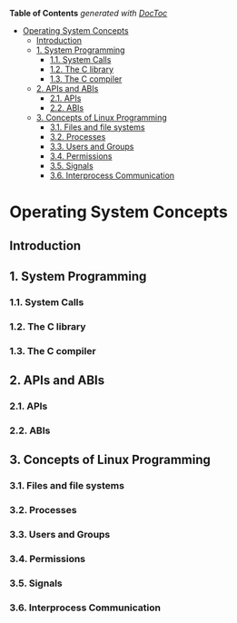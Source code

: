 <!-- START doctoc generated TOC please keep comment here to allow auto update -->
<!-- DON'T EDIT THIS SECTION, INSTEAD RE-RUN doctoc TO UPDATE -->
**Table of Contents**  *generated with [DocToc](https://github.com/thlorenz/doctoc)*

- [Operating System Concepts](#operating-system-concepts)
  - [Introduction](#introduction)
  - [1. System Programming](#1-system-programming)
    - [1.1. System Calls](#11-system-calls)
    - [1.2. The C library](#12-the-c-library)
    - [1.3. The C compiler](#13-the-c-compiler)
  - [2. APIs and ABIs](#2-apis-and-abis)
    - [2.1. APIs](#21-apis)
    - [2.2. ABIs](#22-abis)
  - [3. Concepts of Linux Programming](#3-concepts-of-linux-programming)
    - [3.1. Files and file systems](#31-files-and-file-systems)
    - [3.2. Processes](#32-processes)
    - [3.3. Users and Groups](#33-users-and-groups)
    - [3.4. Permissions](#34-permissions)
    - [3.5. Signals](#35-signals)
    - [3.6. Interprocess Communication](#36-interprocess-communication)

<!-- END doctoc generated TOC please keep comment here to allow auto update -->

Operating System Concepts
==========================

## Introduction

## 1. System Programming

### 1.1. System Calls

### 1.2. The C library

### 1.3. The C compiler

## 2. APIs and ABIs

### 2.1. APIs

### 2.2. ABIs

## 3. Concepts of Linux Programming

### 3.1. Files and file systems

### 3.2. Processes

### 3.3. Users and Groups

### 3.4. Permissions

### 3.5. Signals

### 3.6. Interprocess Communication